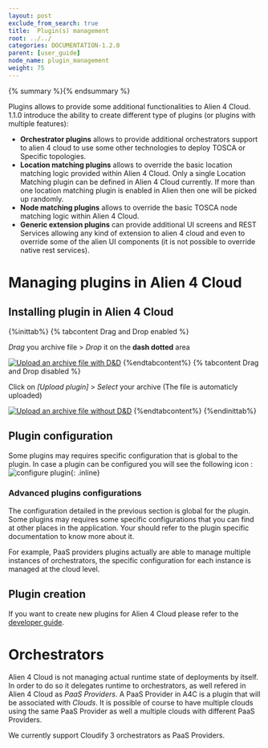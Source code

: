 ```yaml
---
layout: post
exclude_from_search: true
title:  Plugin(s) management
root: ../../
categories: DOCUMENTATION-1.2.0
parent: [user_guide]
node_name: plugin_management
weight: 75
---
```


{% summary %}{% endsummary %}

Plugins allows to provide some additional functionalities to Alien 4 Cloud. 1.1.0 introduce the ability to create different type of plugins (or plugins with multiple features):

* __Orchestrator plugins__ allows to provide additional orchestrators support to alien 4 cloud to use some other technologies to deploy TOSCA or Specific topologies.
* __Location matching plugins__ allows to override the basic location matching logic provided within Alien 4 Cloud. Only a single Location Matching plugin can be defined in Alien 4 Cloud currently. If more than one location matching plugin is enabled in Alien then one will be picked up randomly.
* __Node matching plugins__ allows to override the basic TOSCA node matching logic within Alien 4 Cloud.
* __Generic extension plugins__ can provide additional UI screens and REST Services allowing any kind of extension to alien 4 cloud and even to override some of the alien UI components (it is not possible to override native rest services).

# Managing plugins in Alien 4 Cloud

## Installing plugin in Alien 4 Cloud

{%inittab%}
{% tabcontent Drag and Drop enabled %}

*Drag* you archive file > *Drop* it on the **dash dotted** area

[![Upload an archive file with D&D](../../images/user_guide/upload-plugin-archive.png)](../../images/user_guide/upload-plugin-archive.png)
{%endtabcontent%}
{% tabcontent Drag and Drop disabled %}

Click on *[Upload plugin]* > *Select* your archive (The file is automaticly uploaded)

[![Upload an archive file without D&D](../../images/user_guide/upload-plugin-wihout-drag-and-drop.png)](../../images/user_guide/upload-plugin-wihout-drag-and-drop.png)
{%endtabcontent%}
{%endinittab%}

## Plugin configuration

Some plugins may requires specific configuration that is global to the plugin. In case a plugin can be configured you will see the following icon : ![configure plugin](../../images/user_guide/configure-plugin.png){: .inline}

### Advanced plugins configurations

The configuration detailed in the previous section is global for the plugin. Some plugins may requires some specific configurations that you can find at other places in the application. Your should refer to the plugin specific documentation to know more about it.

For example, PaaS providers plugins actually are able to manage multiple instances of orchestrators, the specific configuration for each instance is managed at the cloud level.

## Plugin creation

If you want to create new plugins for Alien 4 Cloud please refer to the [developer guide](#/developer_guide/index.html).

# Orchestrators

Alien 4 Cloud is not managing actual runtime state of deployments by itself. In order to do so it delegates runtime to orchestrators, as well refered in Alien 4 Cloud as _PaaS Providers_. A PaaS Provider in A4C is a plugin that will be associated with _Clouds_. It is possible of course to have multiple clouds using the same PaaS Provider as well a multiple clouds with different PaaS Providers.

We currently support Cloudify 3 orchestrators as PaaS Providers.
